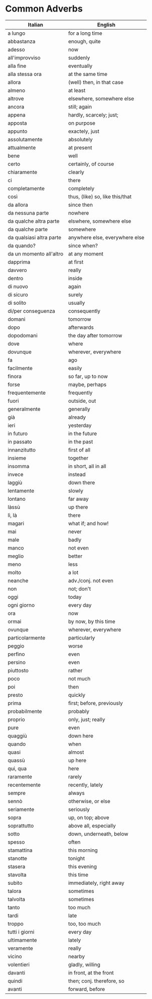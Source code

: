 # Common Adverbs


| Italian                  | English                         |
|--------------------------|---------------------------------|
| a lungo                  | for a long time                 |
| abbastanza               | enough, quite                   |
| adesso                   | now                             |
| all'improvviso           | suddenly                        |
| alla fine                | eventually                      |
| alla stessa ora          | at the same time                |
| allora                   | (well) then, in that case       |
| almeno                   | at least                        |
| altrove                  | elsewhere, somewhere else       |
| ancora                   | still; again                    |
| appena                   | hardly, scarcely; just;         |
| apposta                  | on purpose                      |
| appunto                  | exactely, just                  |
| assolutamente            | absolutely                      |
| attualmente              | at present                      |
| bene                     | well                            |
| certo                    | certainly, of course            |
| chiaramente              | clearly                         |
| ci                       | there                           |
| completamente            | completely                      |
| così                     | thus, (like) so, like this/that |
| da allora                | since then                      |
| da nessuna parte         | nowhere                         |
| da qualche altra parte   | elswhere, somewhere else        |
| da qualche parte         | somewhere                       |
| da qualsiasi altra parte | anywhere else, everywhere else  |
| da quando?               | since when?                     |
| da un momento all'altro  | at any moment                   |
| dapprima                 | at first                        |
| davvero                  | really                          |
| dentro                   | inside                          |
| di nuovo                 | again                           |
| di sicuro                | surely                          |
| di solito                | usually                         |
| di/per conseguenza       | consequently                    |
| domani                   | tomorrow                        |
| dopo                     | afterwards                      |
| dopodomani               | the day after tomorrow          |
| dove                     | where                           |
| dovunque                 | wherever, everywhere            |
| fa                       | ago                             |
| facilmente               | easily                          |
| finora                   | so far, up to now               |
| forse                    | maybe, perhaps                  |
| frequentemente           | frequently                      |
| fuori                    | outside, out                    |
| generalmente             | generally                       |
| già                      | already                         |
| ieri                     | yesterday                       |
| in futuro                | in the future                   |
| in passato               | in the past                     |
| innanzitutto             | first of all                    |
| insieme                  | together                        |
| insomma                  | in short, all in all            |
| invece                   | instead                         |
| laggiù                   | down there                      |
| lentamente               | slowly                          |
| lontano                  | far away                        |
| làssù                    | up there                        |
| lì, là                   | there                           |
| magari                   | what if; and how!               |
| mai                      | never                           |
| male                     | badly                           |
| manco                    | not even                        |
| meglio                   | better                          |
| meno                     | less                            |
| molto                    | a lot                           |
| neanche                  | adv./conj. not even             |
| non                      | not; don't                      |
| oggi                     | today                           |
| ogni giorno              | every day                       |
| ora                      | now                             |
| ormai                    | by now, by this time            |
| ovunque                  | wherever, everywhere            |
| particolarmente          | particularly                    |
| peggio                   | worse                           |
| perfino                  | even                            |
| persino                  | even                            |
| piuttosto                | rather                          |
| poco                     | not much                        |
| poi                      | then                            |
| presto                   | quickly                         |
| prima                    | first; before, previously       |
| probabilmente            | probably                        |
| proprio                  | only, just; really              |
| pure                     | even                            |
| quaggiù                  | down here                       |
| quando                   | when                            |
| quasi                    | almost                          |
| quassù                   | up here                         |
| qui, qua                 | here                            |
| raramente                | rarely                          |
| recentemente             | recently, lately                |
| sempre                   | always                          |
| sennò                    | otherwise, or else              |
| seriamente               | seriously                       |
| sopra                    | up, on top; above               |
| soprattutto              | above all, especially           |
| sotto                    | down, underneath, below         |
| spesso                   | often                           |
| stamattina               | this morning                    |
| stanotte                 | tonight                         |
| stasera                  | this evening                    |
| stavolta                 | this time                       |
| subito                   | immediately, right away         |
| talora                   | sometimes                       |
| talvolta                 | sometimes                       |
| tanto                    | too much                        |
| tardi                    | late                            |
| troppo                   | too, too much                   |
| tutti i giorni           | every day                       |
| ultimamente              | lately                          |
| veramente                | really                          |
| vicino                   | nearby                          |
| volentieri               | gladly, willing                 |
| davanti                  | in front, at the front          |
| quindi                   | then; conj. therefore, so       |
| avanti                   | forward, before                 |
